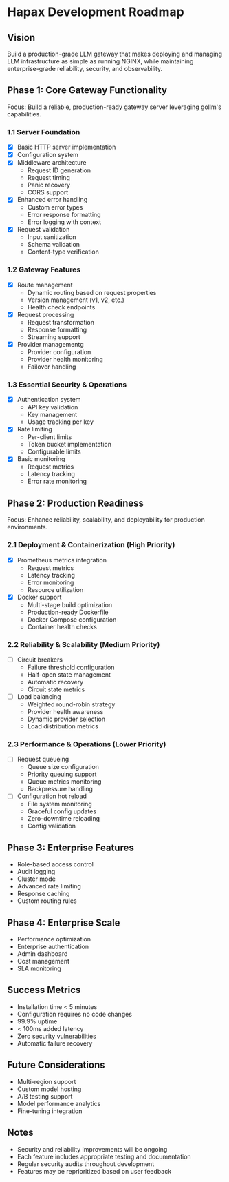 # Hapax Development Roadmap

## Vision
Build a production-grade LLM gateway that makes deploying and managing LLM infrastructure as simple as running NGINX, while maintaining enterprise-grade reliability, security, and observability.

## Phase 1: Core Gateway Functionality
Focus: Build a reliable, production-ready gateway server leveraging gollm's capabilities.

### 1.1 Server Foundation
- [x] Basic HTTP server implementation
- [x] Configuration system
- [x] Middleware architecture
  - Request ID generation
  - Request timing
  - Panic recovery
  - CORS support
- [x] Enhanced error handling
  - Custom error types
  - Error response formatting
  - Error logging with context
- [x] Request validation
  - Input sanitization
  - Schema validation
  - Content-type verification

### 1.2 Gateway Features
- [x] Route management
  - Dynamic routing based on request properties
  - Version management (v1, v2, etc.)
  - Health check endpoints
- [x] Request processing
  - Request transformation
  - Response formatting
  - Streaming support
- [x] Provider managementg
  - Provider configuration
  - Provider health monitoring
  - Failover handling

### 1.3 Essential Security & Operations
- [x] Authentication system
  - API key validation
  - Key management
  - Usage tracking per key
- [x] Rate limiting
  - Per-client limits
  - Token bucket implementation
  - Configurable limits
- [x] Basic monitoring
  - Request metrics
  - Latency tracking
  - Error rate monitoring

## Phase 2: Production Readiness
Focus: Enhance reliability, scalability, and deployability for production environments.

### 2.1 Deployment & Containerization (High Priority)
- [x] Prometheus metrics integration
  - Request metrics
  - Latency tracking
  - Error monitoring
  - Resource utilization
- [x] Docker support
  - Multi-stage build optimization
  - Production-ready Dockerfile
  - Docker Compose configuration
  - Container health checks

### 2.2 Reliability & Scalability (Medium Priority)
- [ ] Circuit breakers
  - Failure threshold configuration
  - Half-open state management
  - Automatic recovery
  - Circuit state metrics
- [ ] Load balancing
  - Weighted round-robin strategy
  - Provider health awareness
  - Dynamic provider selection
  - Load distribution metrics

### 2.3 Performance & Operations (Lower Priority)
- [ ] Request queueing
  - Queue size configuration
  - Priority queuing support
  - Queue metrics monitoring
  - Backpressure handling
- [ ] Configuration hot reload
  - File system monitoring
  - Graceful config updates
  - Zero-downtime reloading
  - Config validation

## Phase 3: Enterprise Features
- Role-based access control
- Audit logging
- Cluster mode
- Advanced rate limiting
- Response caching
- Custom routing rules

## Phase 4: Enterprise Scale
- Performance optimization
- Enterprise authentication
- Admin dashboard
- Cost management
- SLA monitoring

## Success Metrics
- Installation time < 5 minutes
- Configuration requires no code changes
- 99.9% uptime
- < 100ms added latency
- Zero security vulnerabilities
- Automatic failure recovery

## Future Considerations
- Multi-region support
- Custom model hosting
- A/B testing support
- Model performance analytics
- Fine-tuning integration

## Notes
- Security and reliability improvements will be ongoing
- Each feature includes appropriate testing and documentation
- Regular security audits throughout development
- Features may be reprioritized based on user feedback
